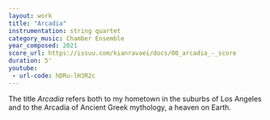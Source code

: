 ```yaml
---
layout: work
title: "Arcadia"
instrumentation: string quartet
category_music: Chamber Ensemble
year_composed: 2021
score_url: https://issuu.com/kianravaei/docs/00_arcadia_-_score
duration: 5'
youtube:
 - url-code: hDRu-lH3R2c
---
```

The title _Arcadia_ refers both to my hometown in the suburbs of Los Angeles and to the Arcadia of Ancient Greek mythology, a heaven on Earth. 